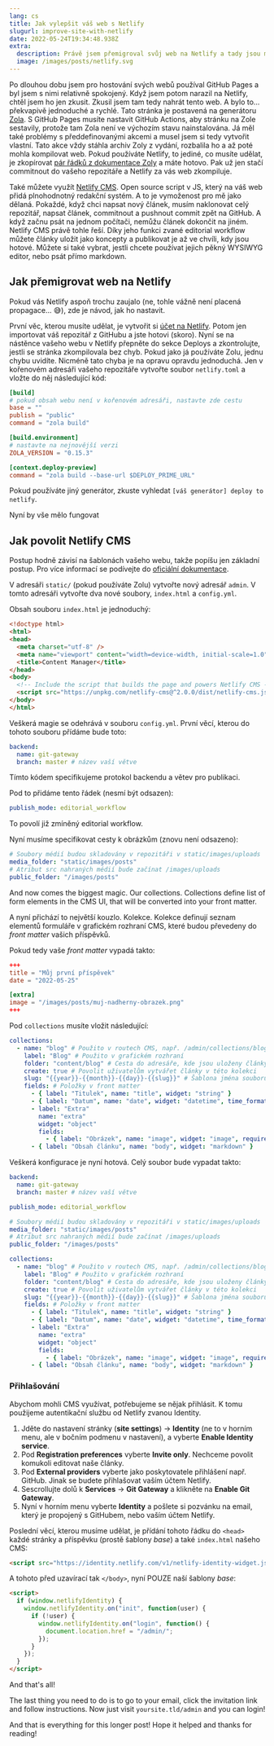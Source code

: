 ```yaml
---
lang: cs
title: Jak vylepšit váš web s Netlify
slugurl: improve-site-with-netlify
date: 2022-05-24T19:34:48.938Z
extra:
  description: Právě jsem přemigroval svůj web na Netlify a tady jsou mé myšlenky.
  image: /images/posts/netlify.svg
---
```

Po dlouhou dobu jsem pro hostování svých webů používal GitHub Pages a byl jsem s nimi relativně spokojený. Když jsem potom narazil na Netlify, chtěl jsem ho jen zkusit. Zkusil jsem tam tedy nahrát tento web. A bylo to... překvapivě jednoduché a rychlé. Tato stránka je postavená na generátoru [Zola](https://www.getzola.org/). S GitHub Pages musíte nastavit GitHub Actions, aby stránku na Zole sestavily, protože tam Zola není ve výchozím stavu nainstalována. Já měl také problémy s předdefinovanými akcemi a musel jsem si tedy vytvořit vlastní. Tato akce vždy stáhla archiv Zoly z vydání, rozbalila ho a až poté mohla kompilovat web. Pokud používáte Netlify, to jediné, co musíte udělat, je zkopírovat [pár řádků z dokumentace Zoly](https://www.getzola.org/documentation/deployment/netlify/) a máte hotovo. Pak už jen stačí commitnout do vašeho repozitáře a Netlify za vás web zkompiluje.

Také můžete využít [Netlify CMS](https://www.netlifycms.org/). Open source script v JS, který na váš web přidá plnohodnotný redakční systém. A to je vymoženost pro mě jako dělaná. Pokaždé, když chci napsat nový článek, musím naklonovat celý repozitář, napsat článek, commitnout a pushnout commit zpět na GitHub. A když začnu psát na jednom počítači, nemůžu článek dokončit na jiném. Netlify CMS právě tohle řeší. Díky jeho funkci zvané editorial workflow můžete články uložit jako koncepty a publikovat je až ve chvíli, kdy jsou hotové. Můžete si také vybrat, jestli chcete používat jejich pěkný WYSIWYG editor, nebo psát přímo markdown.

## Jak přemigrovat web na Netlify

Pokud vás Netlify aspoň trochu zaujalo (ne, tohle vážně není placená propagace... 😅️), zde je návod, jak ho nastavit.

První věc, kterou musíte udělat, je vytvořit si [účet na Netlify](https://app.netlify.com/). Potom jen importovat váš repozitář z GitHubu a jste hotovi (skoro). Nyní se na nástěnce vašeho webu v Netlify přepněte do sekce Deploys a zkontrolujte, jestli se stránka zkompilovala bez chyb. Pokud jako já používáte Zolu, jednu chybu uvidíte. Nicméně tato chyba je na opravu opravdu jednoduchá. Jen v kořenovém adresáři vašeho repozitáře vytvořte soubor `netlify.toml` a vložte do něj následující kód:

```toml
[build]
# pokud obsah webu není v kořenovém adresáři, nastavte zde cestu
base = ""
publish = "public"
command = "zola build"

[build.environment]
# nastavte na nejnovější verzi
ZOLA_VERSION = "0.15.3"

[context.deploy-preview]
command = "zola build --base-url $DEPLOY_PRIME_URL"
```

Pokud používáte jiný generátor, zkuste vyhledat `[váš generátor] deploy to netlify`.

Nyní by vše mělo fungovat

## Jak povolit Netlify CMS

Postup hodně závisí na šablonách vašeho webu, takže popíšu jen základní postup. Pro více informací se podívejte do [oficiální dokumentace](https://www.netlifycms.org/docs/).

V adresáři `static/` (pokud používáte Zolu) vytvořte nový adresář `admin`. V tomto adresáři vytvořte dva nové soubory, `index.html` a `config.yml`.

Obsah souboru `index.html` je jednoduchý:

```html
<!doctype html>
<html>
<head>
  <meta charset="utf-8" />
  <meta name="viewport" content="width=device-width, initial-scale=1.0" />
  <title>Content Manager</title>
</head>
<body>
  <!-- Include the script that builds the page and powers Netlify CMS -->
  <script src="https://unpkg.com/netlify-cms@^2.0.0/dist/netlify-cms.js"></script>
</body>
</html>
```

Veškerá magie se odehrává v souboru `config.yml`. První věcí, kterou do tohoto souboru přídáme bude toto:

```yaml
backend:
  name: git-gateway
  branch: master # název vaší větve
```

Tímto kódem specifikujeme protokol backendu a větev pro publikaci.

Pod to přidáme tento řádek (nesmí být odsazen):

```yaml
publish_mode: editorial_workflow
```

To povolí již zmíněný editorial workflow.

Nyní musíme specifikovat cesty k obrázkům (znovu není odsazeno):

```yaml
# Soubory médií budou skladovány v repozitáři v static/images/uploads
media_folder: "static/images/posts"
# Atribut src nahraných médií bude začínat /images/uploads
public_folder: "/images/posts"
```

And now comes the biggest magic. Our collections. Collections define list of form elements in the CMS UI, that will be converted into your front matter.

A nyní přichází to největší kouzlo. Kolekce. Kolekce definují seznam elementů formuláře v grafickém rozhraní CMS, které budou převedeny do *front matter* vašich příspěvků.

Pokud tedy vaše *front matter* vypadá takto:

```toml
+++
title = "Můj první příspěvek"
date = "2022-05-25"

[extra]
image = "/images/posts/muj-nadherny-obrazek.png"
+++
```

Pod `collections` musíte vložit následující:

```yaml
collections:
  - name: "blog" # Použito v routech CMS, např. /admin/collections/blog
    label: "Blog" # Použito v grafickém rozhraní
    folder: "content/blog" # Cesta do adresáře, kde jsou uloženy články
    create: true # Povolit uživatelům vytvářet články v této kolekci
    slug: "{{year}}-{{month}}-{{day}}-{{slug}}" # Šablona jména souboru, např. YYYY-MM-DD-title.md
    fields: # Položky v front matter
      - { label: "Titulek", name: "title", widget: "string" }
      - { label: "Datum", name: "date", widget: "datetime", time_format: false }
      - label: "Extra"
        name: "extra"
        widget: "object"
        fields:
          - { label: "Obrázek", name: "image", widget: "image", required: false }
      - { label: "Obsah článku", name: "body", widget: "markdown" }
```

Veškerá konfigurace je nyní hotová. Celý soubor bude vypadat takto:

```yaml
backend:
  name: git-gateway
  branch: master # název vaší větve

publish_mode: editorial_workflow

# Soubory médií budou skladovány v repozitáři v static/images/uploads
media_folder: "static/images/posts"
# Atribut src nahraných médií bude začínat /images/uploads
public_folder: "/images/posts"

collections:
  - name: "blog" # Použito v routech CMS, např. /admin/collections/blog
    label: "Blog" # Použito v grafickém rozhraní
    folder: "content/blog" # Cesta do adresáře, kde jsou uloženy články
    create: true # Povolit uživatelům vytvářet články v této kolekci
    slug: "{{year}}-{{month}}-{{day}}-{{slug}}" # Šablona jména souboru, např. YYYY-MM-DD-title.md
    fields: # Položky v front matter
      - { label: "Titulek", name: "title", widget: "string" }
      - { label: "Datum", name: "date", widget: "datetime", time_format: false }
      - label: "Extra"
        name: "extra"
        widget: "object"
        fields:
          - { label: "Obrázek", name: "image", widget: "image", required: false }
      - { label: "Obsah článku", name: "body", widget: "markdown" }
```

### Přihlašování

Abychom mohli CMS využívat, potřebujeme se nějak přihlásit. K tomu použijeme autentikační službu od Netlify zvanou Identity.

1. Jděte do nastavení stránky (**site settings**) → **Identity** (ne to v horním menu, ale v bočním podmenu v nastavení), a vyberte **Enable Identity service**.
2. Pod **Registration preferences** vyberte **Invite only**. Nechceme povolit komukoli editovat naše články.
3. Pod **External providers** vyberte jako poskytovatele přihlášení např. GitHub. Jinak se budete přihlašovat vaším účtem Netlify.
4. Sescrollujte dolů k **Services** → **Git Gateway** a klikněte na **Enable Git Gateway**.
5. Nyní v horním menu vyberte **Identity** a pošlete si pozvánku na email, který je propojený s GitHubem, nebo vaším účtem Netlify.

Poslední věcí, kterou musíme udělat, je přídání tohoto řádku do `<head>` každé stránky a příspěvku (prostě šablony *base*) a také `index.html` našeho CMS:

```html
<script src="https://identity.netlify.com/v1/netlify-identity-widget.js"></script>
```

A tohoto před uzavírací tak `</body>`, nyní POUZE naší šablony *base*:

```html
<script>
  if (window.netlifyIdentity) {
    window.netlifyIdentity.on("init", function(user) {
      if (!user) {
        window.netlifyIdentity.on("login", function() {
          document.location.href = "/admin/";
        });
      }
    });
  }
</script>
```

And that's all!

The last thing you need to do is to go to your email, click the invitation link and follow instructions. Now just visit `yoursite.tld/admin` and you can login!

And that is everything for this longer post! Hope it helped and thanks for reading!